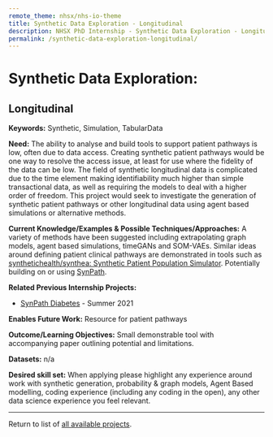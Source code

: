 ```yaml
---
remote_theme: nhsx/nhs-io-theme
title: Synthetic Data Exploration - Longitudinal
description: NHSX PhD Internship - Synthetic Data Exploration - Longitudinal
permalink: /synthetic-data-exploration-longitudinal/
---
```


# Synthetic Data Exploration: 
## Longitudinal

**Keywords:** Synthetic, Simulation, TabularData

**Need:** The ability to analyse and build tools to support patient pathways is low, often due to data access.  Creating synthetic patient pathways would be one way to resolve the access issue, at least for use where the fidelity of the data can be low.  The field of synthetic longitudinal data is complicated due to the time element making identifiability much higher than simple transactional data, as well as requiring the models to deal with a higher order of freedom.  This project would seek to investigate the generation of synthetic patient pathways or other longitudinal data using agent based simulations or alternative methods. 

**Current Knowledge/Examples & Possible Techniques/Approaches:**  A variety of methods have been suggested including extrapolating graph models, agent based simulations, timeGANs and SOM-VAEs.  Similar ideas around defining patient clinical pathways are demonstrated in tools such as [synthetichealth/synthea: Synthetic Patient Population Simulator](https://github.com/synthetichealth/synthea).  Potentially building on or using [SynPath](https://github.com/nhsx/SynPath).

**Related Previous Internship Projects:** 
- [SynPath Diabetes](https://github.com/nhsx/SynPath_Diabetes) - Summer 2021

**Enables Future Work:** Resource for patient pathways 

**Outcome/Learning Objectives:** Small demonstrable tool with accompanying paper outlining potential and limitations.

**Datasets:** n/a

**Desired skill set:** When applying please highlight any experience around work with synthetic generation, probability & graph models, Agent Based modelling, coding experience (including any coding in the open), any other data science experience you feel relevant.

---
Return to list of [all available projects](https://nhsx.github.io/nhsx-internship-projects/).